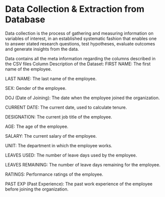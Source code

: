 # Data Collection & Extraction from Database

Data collection is the process of gathering and measuring information on variables of interest, in an established systematic fashion that enables one to answer stated research questions, test hypotheses, evaluate outcomes and generate insights from the data.

Data contains all the meta information regarding the columns described in the CSV files
Column Description of the Dataset:
FIRST NAME: The first name of the employee.

LAST NAME: The last name of the employee.

SEX: Gender of the employee.

DOJ (Date of Joining): The date when the employee joined the organization.

CURRENT DATE: The current date, used to calculate tenure.

DESIGNATION: The current job title of the employee.

AGE: The age of the employee.

SALARY: The current salary of the employee.

UNIT: The department in which the employee works.

LEAVES USED: The number of leave days used by the employee.

LEAVES REMAINING: The number of leave days remaining for the employee.

RATINGS: Performance ratings of the employee.

PAST EXP (Past Experience): The past work experience of the employee before joining the organization.
